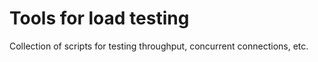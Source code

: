 # Tools for load testing

Collection of scripts for testing throughput, concurrent connections, etc.
